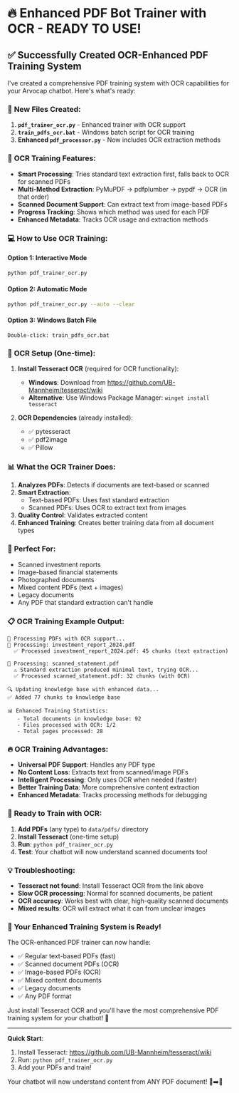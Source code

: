# 🔥 Enhanced PDF Bot Trainer with OCR - READY TO USE!

## ✅ Successfully Created OCR-Enhanced PDF Training System

I've created a comprehensive PDF training system with OCR capabilities for your Arvocap chatbot. Here's what's ready:

### 📁 **New Files Created:**

1. **`pdf_trainer_ocr.py`** - Enhanced trainer with OCR support
2. **`train_pdfs_ocr.bat`** - Windows batch script for OCR training
3. **Enhanced `pdf_processor.py`** - Now includes OCR extraction methods

### 🚀 **OCR Training Features:**

- **Smart Processing**: Tries standard text extraction first, falls back to OCR for scanned PDFs
- **Multi-Method Extraction**: PyMuPDF → pdfplumber → pypdf → OCR (in that order)
- **Scanned Document Support**: Can extract text from image-based PDFs
- **Progress Tracking**: Shows which method was used for each PDF
- **Enhanced Metadata**: Tracks OCR usage and extraction methods

### 💻 **How to Use OCR Training:**

#### Option 1: Interactive Mode
```bash
python pdf_trainer_ocr.py
```

#### Option 2: Automatic Mode
```bash
python pdf_trainer_ocr.py --auto --clear
```

#### Option 3: Windows Batch File
```
Double-click: train_pdfs_ocr.bat
```

### 🔧 **OCR Setup (One-time):**

1. **Install Tesseract OCR** (required for OCR functionality):
   - **Windows**: Download from https://github.com/UB-Mannheim/tesseract/wiki
   - **Alternative**: Use Windows Package Manager: `winget install tesseract`

2. **OCR Dependencies** (already installed):
   - ✅ pytesseract
   - ✅ pdf2image 
   - ✅ Pillow

### 📊 **What the OCR Trainer Does:**

1. **Analyzes PDFs**: Detects if documents are text-based or scanned
2. **Smart Extraction**: 
   - Text-based PDFs: Uses fast standard extraction
   - Scanned PDFs: Uses OCR to extract text from images
3. **Quality Control**: Validates extracted content
4. **Enhanced Training**: Creates better training data from all document types

### 🎯 **Perfect For:**

- Scanned investment reports
- Image-based financial statements
- Photographed documents
- Mixed content PDFs (text + images)
- Legacy documents
- Any PDF that standard extraction can't handle

### 📋 **OCR Training Example Output:**

```
🔄 Processing PDFs with OCR support...
📄 Processing: investment_report_2024.pdf
  ✅ Processed investment_report_2024.pdf: 45 chunks (text extraction)

📄 Processing: scanned_statement.pdf  
  ⚠️ Standard extraction produced minimal text, trying OCR...
  ✅ Processed scanned_statement.pdf: 32 chunks (with OCR)

🔍 Updating knowledge base with enhanced data...
✅ Added 77 chunks to knowledge base

📊 Enhanced Training Statistics:
   - Total documents in knowledge base: 92
   - Files processed with OCR: 1/2
   - Total pages processed: 28
```

### 🔥 **OCR Training Advantages:**

- **Universal PDF Support**: Handles any PDF type
- **No Content Loss**: Extracts text from scanned/image PDFs
- **Intelligent Processing**: Only uses OCR when needed (faster)
- **Better Training Data**: More comprehensive content extraction
- **Enhanced Metadata**: Tracks processing methods for debugging

### 🚀 **Ready to Train with OCR:**

1. **Add PDFs** (any type) to `data/pdfs/` directory
2. **Install Tesseract** (one-time setup)
3. **Run**: `python pdf_trainer_ocr.py`
4. **Test**: Your chatbot will now understand scanned documents too!

### 💡 **Troubleshooting:**

- **Tesseract not found**: Install Tesseract OCR from the link above
- **Slow OCR processing**: Normal for scanned documents, be patient
- **OCR accuracy**: Works best with clear, high-quality scanned documents
- **Mixed results**: OCR will extract what it can from unclear images

### 🎉 **Your Enhanced Training System is Ready!**

The OCR-enhanced PDF trainer can now handle:
- ✅ Regular text-based PDFs (fast)
- ✅ Scanned document PDFs (OCR)
- ✅ Image-based PDFs (OCR)
- ✅ Mixed content documents
- ✅ Legacy documents
- ✅ Any PDF format

Just install Tesseract OCR and you'll have the most comprehensive PDF training system for your chatbot! 🚀

---

**Quick Start**: 
1. Install Tesseract: https://github.com/UB-Mannheim/tesseract/wiki
2. Run: `python pdf_trainer_ocr.py`
3. Add your PDFs and train!

Your chatbot will now understand content from ANY PDF document! 📄➡️🤖
